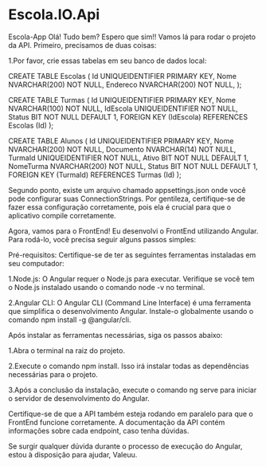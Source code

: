 # Escola.IO.Api
Escola-App
 Olá! Tudo bem? Espero que sim!! Vamos lá para rodar o projeto da API. Primeiro, precisamos de duas coisas:

1.Por favor, crie essas tabelas em seu banco de dados local:


CREATE TABLE Escolas (
    Id UNIQUEIDENTIFIER PRIMARY KEY,
    Nome NVARCHAR(200) NOT NULL,
    Endereco NVARCHAR(200) NOT NULL,
);



CREATE TABLE Turmas (
    Id UNIQUEIDENTIFIER PRIMARY KEY,
    Nome NVARCHAR(100) NOT NULL,
    IdEscola UNIQUEIDENTIFIER NOT NULL,
    Status BIT NOT NULL DEFAULT 1,
    FOREIGN KEY (IdEscola) REFERENCES Escolas (Id)
);


CREATE TABLE Alunos (
    Id UNIQUEIDENTIFIER PRIMARY KEY,
    Nome NVARCHAR(200) NOT NULL,
    Documento NVARCHAR(14) NOT NULL,
    TurmaId UNIQUEIDENTIFIER NOT NULL,
    Ativo BIT NOT NULL DEFAULT 1,
    NomeTurma NVARCHAR(200) NOT NULL,
    Status BIT NOT NULL DEFAULT 1,
    FOREIGN KEY (TurmaId) REFERENCES Turmas (Id)
);


Segundo ponto, existe um arquivo chamado appsettings.json onde você pode configurar suas ConnectionStrings. Por gentileza, certifique-se de fazer essa configuração corretamente, pois ela é crucial para que o aplicativo compile corretamente.



Agora, vamos para o FrontEnd! Eu desenvolvi o FrontEnd utilizando Angular. Para rodá-lo, você precisa seguir alguns passos simples:

Pré-requisitos:
Certifique-se de ter as seguintes ferramentas instaladas em seu computador:

1.Node.js: O Angular requer o Node.js para executar. Verifique se você tem o Node.js instalado usando o comando node -v no terminal.

2.Angular CLI: O Angular CLI (Command Line Interface) é uma ferramenta que simplifica o desenvolvimento Angular. Instale-o globalmente usando o comando npm install -g @angular/cli.

Após instalar as ferramentas necessárias, siga os passos abaixo:

1.Abra o terminal na raiz do projeto.

2.Execute o comando npm install. Isso irá instalar todas as dependências necessárias para o projeto.

3.Após a conclusão da instalação, execute o comando ng serve para iniciar o servidor de desenvolvimento do Angular.

Certifique-se de que a API também esteja rodando em paralelo para que o FrontEnd funcione corretamente. A documentação da API contém informações sobre cada endpoint, caso tenha dúvidas.

Se surgir qualquer dúvida durante o processo de execução do Angular, estou à disposição para ajudar, Valeuu.
